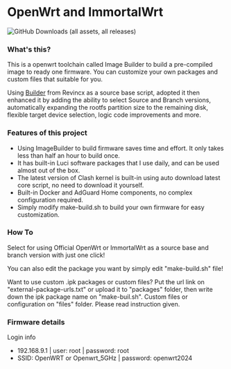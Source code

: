 # OpenWrt and ImmortalWrt

![GitHub Downloads (all assets, all releases)](https://img.shields.io/github/downloads/xuniversal/xversal-owrt/total.svg?style=for-the-badge&logo=Openwrt)

### What's this?
This is a openwrt toolchain called Image Builder to build a pre-compiled image to ready one firmware. You can customize your own packages and custom files that suitable for you. 

Using [Builder](https://github.com/Revincx/MyWrtBuilder) from Revincx as a source base script, adopted it then enhanced it by adding the ability to select Source and Branch versions, automatically expanding the rootfs partition size to the remaining disk, flexible target device selection, logic code improvements and more.

### Features of this project
* Using ImageBuilder to build firmware saves time and effort. It only takes less than half an hour to build once.
* It has built-in Luci software packages that I use daily, and can be used almost out of the box.
* The latest version of Clash kernel is built-in using auto download latest core script, no need to download it yourself.
* Built-in Docker and AdGuard Home components, no complex configuration required.
* Simply modify make-build.sh to build your own firmware for easy customization.

### How To
Select for using Official OpenWrt or ImmortalWrt as a source base and branch version with just one click!

You can also edit the package you want by simply edit "make-build.sh" file!

Want to use custom .ipk packages or custom files?
Put the url link on "external-package-urls.txt" or upload it to "packages" folder, then write down the ipk package name on "make-buil.sh".
Custom files or configuration on "files" folder.
Please read instruction given.

### Firmware details
Login info
* 192.168.9.1 | user: root | password: root
* SSID: OpenWRT or Openwrt_5GHz | password: openwrt2024
